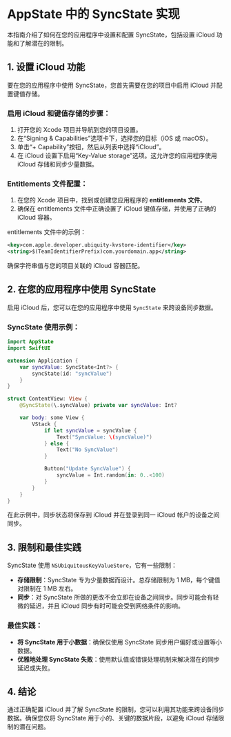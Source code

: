 # AppState 中的 SyncState 实现

本指南介绍了如何在您的应用程序中设置和配置 SyncState，包括设置 iCloud 功能和了解潜在的限制。

## 1. 设置 iCloud 功能

要在您的应用程序中使用 SyncState，您首先需要在您的项目中启用 iCloud 并配置键值存储。

### 启用 iCloud 和键值存储的步骤：

1. 打开您的 Xcode 项目并导航到您的项目设置。
2. 在“Signing & Capabilities”选项卡下，选择您的目标（iOS 或 macOS）。
3. 单击“+ Capability”按钮，然后从列表中选择“iCloud”。
4. 在 iCloud 设置下启用“Key-Value storage”选项。这允许您的应用程序使用 iCloud 存储和同步少量数据。

### Entitlements 文件配置：

1. 在您的 Xcode 项目中，找到或创建您应用程序的 **entitlements 文件**。
2. 确保在 entitlements 文件中正确设置了 iCloud 键值存储，并使用了正确的 iCloud 容器。

entitlements 文件中的示例：

```xml
<key>com.apple.developer.ubiquity-kvstore-identifier</key>
<string>$(TeamIdentifierPrefix)com.yourdomain.app</string>
```

确保字符串值与您的项目关联的 iCloud 容器匹配。

## 2. 在您的应用程序中使用 SyncState

启用 iCloud 后，您可以在您的应用程序中使用 `SyncState` 来跨设备同步数据。

### SyncState 使用示例：

```swift
import AppState
import SwiftUI

extension Application {
    var syncValue: SyncState<Int?> {
        syncState(id: "syncValue")
    }
}

struct ContentView: View {
    @SyncState(\.syncValue) private var syncValue: Int?

    var body: some View {
        VStack {
            if let syncValue = syncValue {
                Text("SyncValue: \(syncValue)")
            } else {
                Text("No SyncValue")
            }

            Button("Update SyncValue") {
                syncValue = Int.random(in: 0..<100)
            }
        }
    }
}
```

在此示例中，同步状态将保存到 iCloud 并在登录到同一 iCloud 帐户的设备之间同步。

## 3. 限制和最佳实践

SyncState 使用 `NSUbiquitousKeyValueStore`，它有一些限制：

- **存储限制**：SyncState 专为少量数据而设计。总存储限制为 1 MB，每个键值对限制在 1 MB 左右。
- **同步**：对 SyncState 所做的更改不会立即在设备之间同步。同步可能会有轻微的延迟，并且 iCloud 同步有时可能会受到网络条件的影响。

### 最佳实践：

- **将 SyncState 用于小数据**：确保仅使用 SyncState 同步用户偏好或设置等小数据。
- **优雅地处理 SyncState 失败**：使用默认值或错误处理机制来解决潜在的同步延迟或失败。

## 4. 结论

通过正确配置 iCloud 并了解 SyncState 的限制，您可以利用其功能来跨设备同步数据。确保您仅将 SyncState 用于小的、关键的数据片段，以避免 iCloud 存储限制的潜在问题。
